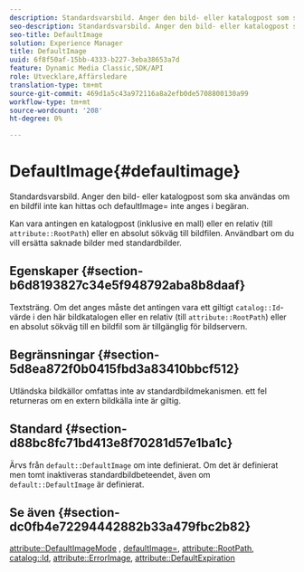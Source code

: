 ```yaml
---
description: Standardsvarsbild. Anger den bild- eller katalogpost som ska användas om en bildfil inte kan hittas och defaultImage= inte anges i begäran.
seo-description: Standardsvarsbild. Anger den bild- eller katalogpost som ska användas om en bildfil inte kan hittas och defaultImage= inte anges i begäran.
seo-title: DefaultImage
solution: Experience Manager
title: DefaultImage
uuid: 6f8f50af-15bb-4333-b227-3eba38653a7d
feature: Dynamic Media Classic,SDK/API
role: Utvecklare,Affärsledare
translation-type: tm+mt
source-git-commit: 469d1a5c43a972116a8a2efb0de5708800130a99
workflow-type: tm+mt
source-wordcount: '208'
ht-degree: 0%

---
```



# DefaultImage{#defaultimage}

Standardsvarsbild. Anger den bild- eller katalogpost som ska användas om en bildfil inte kan hittas och defaultImage= inte anges i begäran.

Kan vara antingen en katalogpost (inklusive en mall) eller en relativ (till `attribute::RootPath`) eller en absolut sökväg till bildfilen. Användbart om du vill ersätta saknade bilder med standardbilder.

## Egenskaper {#section-b6d8193827c34e5f948792aba8b8daaf}

Textsträng. Om det anges måste det antingen vara ett giltigt `catalog::Id`-värde i den här bildkatalogen eller en relativ (till `attribute::RootPath`) eller en absolut sökväg till en bildfil som är tillgänglig för bildservern.

## Begränsningar {#section-5d8ea872f0b0415fbd3a83410bbcf512}

Utländska bildkällor omfattas inte av standardbildmekanismen. ett fel returneras om en extern bildkälla inte är giltig.

## Standard {#section-d88bc8fc71bd413e8f70281d57e1ba1c}

Ärvs från `default::DefaultImage` om inte definierat. Om det är definierat men tomt inaktiveras standardbildbeteendet, även om `default::DefaultImage` är definierat.

## Se även {#section-dc0fb4e72294442882b33a479fbc2b82}

[attribute::DefaultImageMode](../../../../../is-api/image-catalog/image-serving-api-ref/c-image-catalog-reference/c-attributes-reference/r-defaultimagemode.md#reference-8a996af162f84e46bbe9e6e0d4e26782) ,  [defaultImage=](../../../../../is-api/image-catalog/image-serving-api-ref/c-image-catalog-reference/c-attributes-reference/r-is-cat-defaultimage.md#reference-8e9900e129f54ed68462a3c2fc3bc433),  [attribute::RootPath](../../../../../is-api/image-catalog/image-serving-api-ref/c-image-catalog-reference/c-attributes-reference/r-rootpath.md#reference-17d57e5967be403b8408fa7214017494),  [catalog::Id](/help/aem-is-ir-api/is-api/image-catalog/image-serving-api-ref/c-image-catalog-reference/c-image-svg-data-reference/c-image-data-reference/r-id-cat.md),  [attribute::ErrorImage](../../../../../is-api/image-catalog/image-serving-api-ref/c-image-catalog-reference/c-attributes-reference/r-errorimage.md#reference-c494d5d8b2584fe3800f35baabd0292c),  [attribute::DefaultExpiration](../../../../../is-api/image-catalog/image-serving-api-ref/c-image-catalog-reference/c-attributes-reference/r-defaultexpiration.md#reference-0526166fab654fceb243b75d1ea4f0cf)
